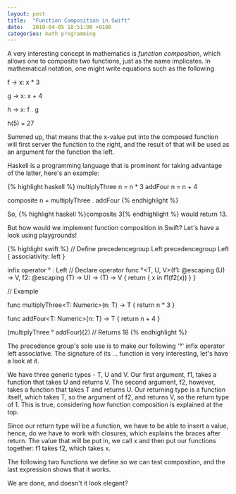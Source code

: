```yaml
---
layout: post
title:  "Function Composition in Swift"
date:   2018-04-05 18:51:00 +0100
categories: math programming
---
```


A very interesting concept in mathematics is *function composition*, which allows one to composite two functions, just as
the name implicates. In mathematical notation, one might write equations such as the following

f -> x: x * 3

g -> x: x + 4

h -> x: f . g

h(5) = 27

Summed up, that means that the x-value put into the composed function will first server the function to the right, and the
result of that will be used as an argument for the function the left.

Haskell is a programming language that is prominent for taking advantage of the latter, here's an example:

{% highlight haskell %}
multiplyThree n = n * 3
addFour n = n + 4

composite n = multiplyThree . addFour
{% endhighlight %}

So, {% highlight haskell %}composite 3{% endhighlight %} would return 13.

But how would we implement function composition in Swift? Let's have a look using playgrounds!

{% highlight swift %}
// Define precedencegroup Left
precedencegroup Left {
    associativity: left
}

infix operator ° : Left // Declare operator
func °<T, U, V>(f1: @escaping (U) -> V, f2: @escaping (T) -> U) -> (T) -> V {
    return { x in f1(f2(x)) }
}

// Example

func multiplyThree<T: Numeric>(n: T) -> T {
    return n * 3
}

func addFour<T: Numeric>(n: T) -> T {
    return n + 4
}

(multiplyThree ° addFour)(2) // Returns 18
{% endhighlight %}

The precedence group's sole use is to make our following '°' infix operator left associative. The signature of its ... function
is very interesting, let's have a look at it.

We have three generic types - T, U and V.
Our first argument, f1, takes a function that takes U and returns V. The second argument, f2,  however, takes a function
that takes T and returns U. Our returning type is a function itself, which takes T, so the argument of f2, and returns V, 
so the return type of 1. This is true, considering how function composition is explained at the top. 

Since our return type will be a function, we have to be able to insert a value, hence, do we have to work with closures,
which explains the braces after return. The value that will be put in, we call x and then put our functions together:
f1 takes f2, which takes x. 

The following two functions we define so we can test composition, and the last expression shows that it works.

We are done, and doesn't it look elegant?
